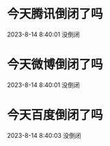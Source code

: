 # 今天腾讯倒闭了吗

2023-8-14 8:40:01 没倒闭

# 今天微博倒闭了吗

2023-8-14 8:40:01 没倒闭

# 今天百度倒闭了吗

2023-8-14 8:40:03 没倒闭

